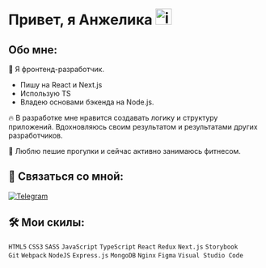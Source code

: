 # Привет, я Анжелика <img alt="img" src="https://github.com/blackcater/blackcater/raw/main/images/Hi.gif" height="32"/>

## Обо мне: 

🌱 Я фронтенд-разработчик.
- Пишу на React и Next.js
- Использую TS
- Владею основами бэкенда на Node.js.

🔥 В разработке мне нравится создавать логику и структуру приложений. Вдохновляюсь своим результатом и результатами других разработчиков.

💙 Люблю пешие прогулки и сейчас активно занимаюсь фитнесом.

## 🚀 Связаться со мной:
[![Telegram](https://img.shields.io/badge/Telegram-2CA5E0?style=for-the-badge&logo=telegram&logoColor=white)](https://telegram.me/anzhelf)

## 🛠 Мои скилы:
`HTML5` `CSS3` `SASS` `JavaScript` `TypeScript` `React` `Redux` `Next.js` `Storybook`\
`Git` `Webpack` `NodeJS` `Express.js` `MongoDB` `Nginx` `Figma` `Visual Studio Code`

[//]: # ([![Top Langs]&#40;https://github-readme-stats.vercel.app/api/top-langs/?username=anzhelf&layout=compact&#41;]&#40;https://github.com/anuraghazra/github-readme-stats&#41;)
